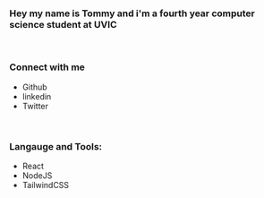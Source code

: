 ### Hey my name is Tommy and i'm a fourth year computer science student at UVIC 
<br /> 

### Connect with me 
- Github 
- linkedin
- Twitter 
<br /> 

### Langauge and Tools: 
- React 
- NodeJS 
- TailwindCSS 

